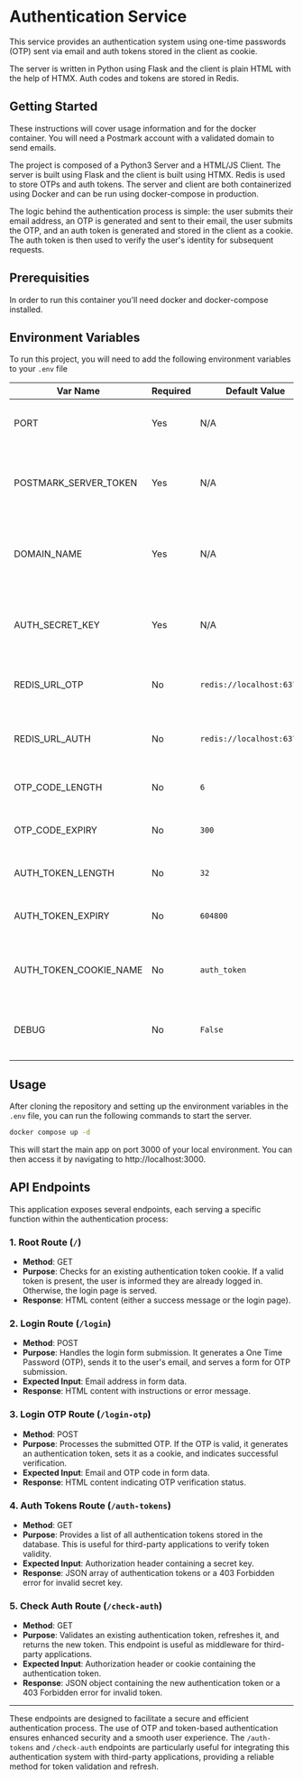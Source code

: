 # Authentication Service
This service provides an authentication system using one-time passwords (OTP) sent via email and auth tokens stored in the client as cookie.

The server is written in Python using Flask and the client is plain HTML with the help of HTMX. Auth codes and tokens are stored in Redis.

## Getting Started
These instructions will cover usage information and for the docker container. You will need a Postmark account with a validated domain to send emails.

The project is composed of a Python3 Server and a HTML/JS Client. The server is built using Flask and the client is built using HTMX. Redis is used to store OTPs and auth tokens. The server and client are both containerized using Docker and can be run using docker-compose in production.

The logic behind the authentication process is simple: the user submits their email address, an OTP is generated and sent to their email, the user submits the OTP, and an auth token is generated and stored in the client as a cookie. The auth token is then used to verify the user's identity for subsequent requests.

## Prerequisities
In order to run this container you'll need docker and docker-compose installed.

## Environment Variables
To run this project, you will need to add the following environment variables to your `.env` file

| Var Name                | Required | Default Value           | Explanation                                         |
|-------------------------|----------|-------------------------|-----------------------------------------------------|
| PORT                    | Yes      | N/A                     | The port on the container exposes.                  |
| POSTMARK_SERVER_TOKEN   | Yes      | N/A                     | Your Postmark server token for sending emails.      |
| DOMAIN_NAME             | Yes      | N/A                     | Your domain name for the sender email address.      |
| AUTH_SECRET_KEY         | Yes      | N/A                     | A secret key required to retrieve all auth tokens.  |
| REDIS_URL_OTP           | No       | `redis://localhost:6379/0` | The Redis server URL for storing OTPs.             |
| REDIS_URL_AUTH          | No       | `redis://localhost:6379/1` | The Redis server URL for storing auth tokens.       |
| OTP_CODE_LENGTH         | No       | `6`                     | The length of the OTP code.                         |
| OTP_CODE_EXPIRY         | No       | `300`                   | The expiry time of the OTP code in seconds.         |
| AUTH_TOKEN_LENGTH       | No       | `32`                    | The length of the auth token.                       |
| AUTH_TOKEN_EXPIRY       | No       | `604800`                | The expiry time of the auth token in seconds.       |
| AUTH_TOKEN_COOKIE_NAME  | No       | `auth_token`            | The name of the cookie that stores the auth token.  |
| DEBUG                   | No       | `False`                 | Set to True to enable Flask debug mode.             |

## Usage
After cloning the repository and setting up the environment variables in the `.env` file, you can run the following commands to start the server.

```bash
docker compose up -d
```

This will start the main app on port 3000 of your local environment. You can then access it by navigating to http://localhost:3000.

## API Endpoints

This application exposes several endpoints, each serving a specific function within the authentication process:

### 1. Root Route (`/`)
- **Method**: GET
- **Purpose**: Checks for an existing authentication token cookie. If a valid token is present, the user is informed they are already logged in. Otherwise, the login page is served.
- **Response**: HTML content (either a success message or the login page).

### 2. Login Route (`/login`)
- **Method**: POST
- **Purpose**: Handles the login form submission. It generates a One Time Password (OTP), sends it to the user's email, and serves a form for OTP submission.
- **Expected Input**: Email address in form data.
- **Response**: HTML content with instructions or error message.

### 3. Login OTP Route (`/login-otp`)
- **Method**: POST
- **Purpose**: Processes the submitted OTP. If the OTP is valid, it generates an authentication token, sets it as a cookie, and indicates successful verification.
- **Expected Input**: Email and OTP code in form data.
- **Response**: HTML content indicating OTP verification status.

### 4. Auth Tokens Route (`/auth-tokens`)
- **Method**: GET
- **Purpose**: Provides a list of all authentication tokens stored in the database. This is useful for third-party applications to verify token validity.
- **Expected Input**: Authorization header containing a secret key.
- **Response**: JSON array of authentication tokens or a 403 Forbidden error for invalid secret key.

### 5. Check Auth Route (`/check-auth`)
- **Method**: GET
- **Purpose**: Validates an existing authentication token, refreshes it, and returns the new token. This endpoint is useful as middleware for third-party applications.
- **Expected Input**: Authorization header or cookie containing the authentication token.
- **Response**: JSON object containing the new authentication token or a 403 Forbidden error for invalid token.

---

These endpoints are designed to facilitate a secure and efficient authentication process. The use of OTP and token-based authentication ensures enhanced security and a smooth user experience. The `/auth-tokens` and `/check-auth` endpoints are particularly useful for integrating this authentication system with third-party applications, providing a reliable method for token validation and refresh.